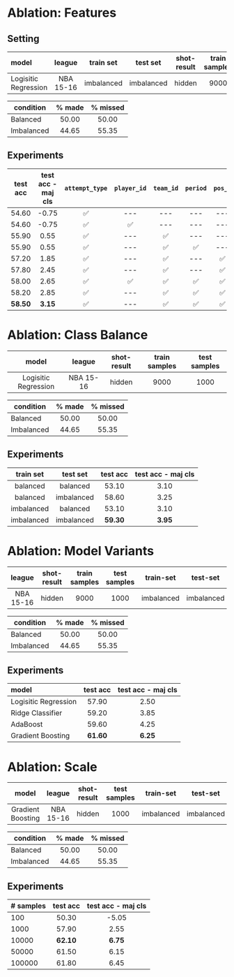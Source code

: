 # **Ablation:** Features

## **Setting**

model | league | train set | test set | shot-result| train samples | test samples |
| :--- | :---: | :---: | :---: | :---: | :---: | :---: |
| Logisitic Regression|  NBA 15-16 | imbalanced | imbalanced | hidden | 9000 | 1000 |

| condition | % made | % missed |
| --- | :---: | :---:|
| Balanced | 50.00 | 50.00 |
| Imbalanced | 44.65 | 55.35 |

## Experiments

| test acc | test acc - maj cls|  `attempt_type` | `player_id` | `team_id` | `period`| `pos_x`| `pos_y` |
| :---: | :---: | :---: | :---: | :---: | :---: | :---: |  :---: |
| 54.60 | -0.75 | :white_check_mark: | --- | --- | --- | --- | --- | --- | 
| 54.60 |  -0.75 | :white_check_mark: | :white_check_mark: | --- | --- | --- | --- | --- |  
| 55.90 | 0.55 | :white_check_mark: | --- | :white_check_mark: | --- | --- | --- | --- | 
| 55.90 | 0.55 | :white_check_mark: | --- | :white_check_mark: | :white_check_mark: | --- | --- |
| 57.20 | 1.85 | :white_check_mark: | --- | :white_check_mark: | --- | :white_check_mark: | --- |
| 57.80 | 2.45 | :white_check_mark: | --- | :white_check_mark: | --- | :white_check_mark: | :white_check_mark:|
| 58.00 | 2.65 |:white_check_mark: | :white_check_mark: | :white_check_mark: | :white_check_mark: | :white_check_mark: | :white_check_mark:|
| 58.20 | 2.85 | :white_check_mark: | --- | :white_check_mark: | :white_check_mark: | :white_check_mark: | :white_check_mark:|
| **58.50** | **3.15** | :white_check_mark: | --- | :white_check_mark: | :white_check_mark: | :white_check_mark: | --- |

# **Ablation:** Class Balance

model | league | shot-result| train samples | test samples |
| :---: | :---: | :---: | :---: | :---: |
| Logisitic Regression|  NBA 15-16 | hidden | 9000 | 1000 |

| condition | % made | % missed |
| --- | :---: | :---:|
| Balanced | 50.00 | 50.00 |
| Imbalanced | 44.65 | 55.35 |


## Experiments

| train set | test set | test acc |  test acc - maj cls |
| :---: | :---: | :---: | :---: |
| balanced | balanced | 53.10 | 3.10 |  
| balanced | imbalanced | 58.60 | 3.25 |  
| imbalanced | balanced | 53.10 | 3.10 |  
| imbalanced | imbalanced | **59.30** | **3.95** |  

# **Ablation:** Model Variants

| league | shot-result| train samples | test samples | train-set | test-set |
| :---: | :---: | :---: | :---: | :---: | :---: |
|  NBA 15-16 | hidden | 9000 | 1000 | imbalanced | imbalanced |

| condition | % made | % missed |
| --- | :---: | :---:|
| Balanced | 50.00 | 50.00 |
| Imbalanced | 44.65 | 55.35 |


## Experiments

| model | test acc |  test acc - maj cls |
| :--- | :---: | :---: |
| Logisitic Regression | 57.90 | 2.50 |
| Ridge Classifier | 59.20 | 3.85 |
| AdaBoost | 59.60 | 4.25 |
| Gradient Boosting | **61.60** | **6.25** |


# **Ablation:** Scale

| model | league | shot-result| test samples | train-set | test-set |
| :---: | :---: | :---: | :---: | :---: | :---: |
| Gradient Boosting |  NBA 15-16 | hidden | 1000 | imbalanced | imbalanced |

| condition | % made | % missed |
| --- | :---: | :---:|
| Balanced | 50.00 | 50.00 |
| Imbalanced | 44.65 | 55.35 |

## Experiments

| # samples | test acc |  test acc - maj cls |
| :--- | :---: | :---: |
| 100 | 50.30 | -5.05 |
| 1000 | 57.90 | 2.55 |
| 10000 | **62.10** | **6.75** |
| 50000 | 61.50 | 6.15 |
| 100000 | 61.80 | 6.45 |